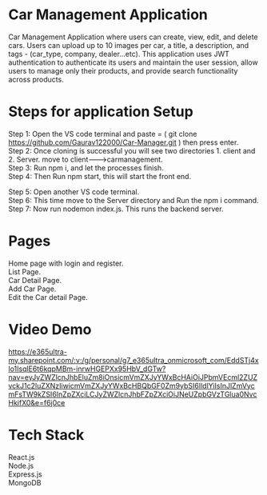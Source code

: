 # Car Management Application
Car Management Application where users can create, view, edit, and delete cars. 
Users can upload up to 10 images per car, a title, a description, and tags - (car_type, company, dealer...etc).
This application uses JWT authentication to authenticate its users and maintain the user session, allow users to manage only their
products, and provide search functionality across products.

# Steps for application Setup
Step 1: Open the VS code terminal and paste = ( git clone https://github.com/Gaurav122000/Car-Manager.git ) then press enter.               
Step 2: Once cloning is successful you will see two directories 1. client and 2. Server. move to client--->carmanagement.                     
Step 3: Run npm i, and let the processes finish.                          
Step 4: Then Run npm start, this will start the front end.                        

Step 5: Open another VS code terminal.                     
Step 6: This time move to the Server directory and Run the npm i command.                 
Step 7: Now run nodemon index.js. This runs the backend server.

# Pages
Home page with login and register.         
List Page.               
Car Detail Page.                      
Add Car Page.                   
Edit the Car detail Page. 

# Video Demo
https://e365ultra-my.sharepoint.com/:v:/g/personal/g7_e365ultra_onmicrosoft_com/EddSTj4xlo1IsqlE6t6kqpMBm-inrwHGEPXx95HbV_dGTw?nav=eyJyZWZlcnJhbEluZm8iOnsicmVmZXJyYWxBcHAiOiJPbmVEcml2ZUZvckJ1c2luZXNzIiwicmVmZXJyYWxBcHBQbGF0Zm9ybSI6IldlYiIsInJlZmVycmFsTW9kZSI6InZpZXciLCJyZWZlcnJhbFZpZXciOiJNeUZpbGVzTGlua0NvcHkifX0&e=f6j0ce

# Tech Stack
React.js     
Node.js                 
Express.js   
MongoDB                 



